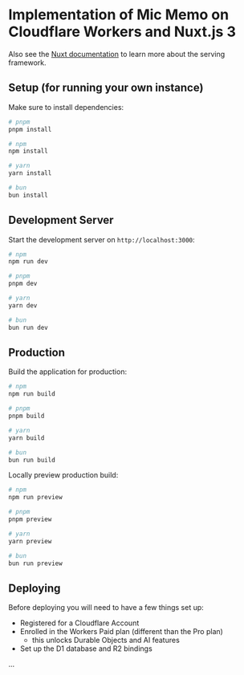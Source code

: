 # Implementation of Mic Memo on Cloudflare Workers and Nuxt.js 3

<!--
A full description of this source code can be found in the about/ path of the
online demo of [Mic Memo](https://micmemo.kevindamm.com).
-->

Also see the [Nuxt documentation](https://nuxt.com/docs/getting-started/introduction)
to learn more about the serving framework.

## Setup (for running your own instance)

Make sure to install dependencies:

```bash
# pnpm
pnpm install

# npm
npm install

# yarn
yarn install

# bun
bun install
```

## Development Server

Start the development server on `http://localhost:3000`:

```bash
# npm
npm run dev

# pnpm
pnpm dev

# yarn
yarn dev

# bun
bun run dev
```

## Production

Build the application for production:

```bash
# npm
npm run build

# pnpm
pnpm build

# yarn
yarn build

# bun
bun run build
```

Locally preview production build:

```bash
# npm
npm run preview

# pnpm
pnpm preview

# yarn
yarn preview

# bun
bun run preview
```

## Deploying

Before deploying you will need to have a few things set up:

* Registered for a Cloudflare Account
* Enrolled in the Workers Paid plan (different than the Pro plan)
  * this unlocks Durable Objects and AI features
* Set up the D1 database and R2 bindings

...
